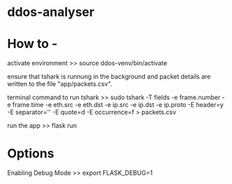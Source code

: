 # ddos-analyser

# How to - 

activate environment >> source ddos-venv/bin/activate

ensure that tshark is runnung in the background and packet details are written to the file "app/packets.csv".

terminal command to run tshark >> sudo tshark -T fields -e frame.number -e frame.time -e eth.src -e eth.dst -e ip.src -e ip.dst -e ip.proto -E header=y -E separator='\' -E quote=d -E occurrence=f > packets.csv

run the app >> flask run

# Options

Enabling Debug Mode >> export FLASK_DEBUG=1
